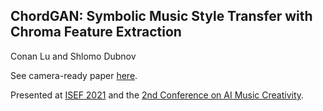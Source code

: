 ## ChordGAN: Symbolic Music Style Transfer with Chroma Feature Extraction

Conan Lu and Shlomo Dubnov 

See camera-ready paper [here](https://aimc2021.iem.at/wp-content/uploads/2021/06/AIMC_2021_Lu_Dubnov.pdf).

Presented at [ISEF 2021](https://abstracts.societyforscience.org/Home/PrintPdf/21267) and the [2nd Conference on AI Music Creativity](https://aimc2021.iem.at/).
